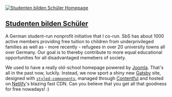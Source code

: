 [![Studenten bilden Schüler Homepage](sbs.png)](https://studenten-bilden-schueler.de)

## [Studenten bilden Schüler](https://studenten-bilden-schueler.de)

A German student-run nonprofit initiative that I co-run. SbS has about 1000 active members providing free tuition to children from underprivileged families as well as - more recently - refugees in over 20 university towns all over Germany. Our goal is to thereby contribute to more equal educational opportunities for all disadvantaged memebers of society.

We used to have a really old-school homepage powered by [Joomla](https://www.joomla.org). That's all in the past now, luckily. Instead, we now sport a shiny new [Gatsby](https://www.gatsbyjs.org) site, designed with [`styled-components`](https://www.styled-components.com), managed through [Contentful](https://www.contentful.com) and hosted on [Netlify](https://www.netlify.com)'s blazing fast CDN. Can you believe that you get all that goodness for free nowadays! :)

